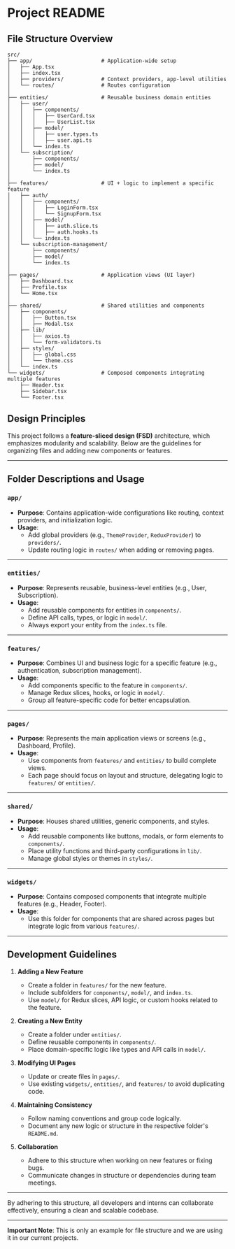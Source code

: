 # Project README

## File Structure Overview

```plaintext
src/
├── app/                      # Application-wide setup
│   ├── App.tsx
│   ├── index.tsx
│   ├── providers/            # Context providers, app-level utilities
│   └── routes/               # Routes configuration
│
├── entities/                 # Reusable business domain entities
│   ├── user/
│   │   ├── components/
│   │   │   ├── UserCard.tsx
│   │   │   ├── UserList.tsx
│   │   ├── model/
│   │   │   ├── user.types.ts
│   │   │   ├── user.api.ts
│   │   └── index.ts
│   └── subscription/
│       ├── components/
│       ├── model/
│       └── index.ts
│
├── features/                 # UI + logic to implement a specific feature
│   ├── auth/
│   │   ├── components/
│   │   │   ├── LoginForm.tsx
│   │   │   └── SignupForm.tsx
│   │   ├── model/
│   │   │   ├── auth.slice.ts
│   │   │   ├── auth.hooks.ts
│   │   └── index.ts
│   └── subscription-management/
│       ├── components/
│       ├── model/
│       └── index.ts
│
├── pages/                    # Application views (UI layer)
│   ├── Dashboard.tsx
│   ├── Profile.tsx
│   └── Home.tsx
│
├── shared/                   # Shared utilities and components
│   ├── components/
│   │   ├── Button.tsx
│   │   ├── Modal.tsx
│   ├── lib/
│   │   ├── axios.ts
│   │   └── form-validators.ts
│   ├── styles/
│   │   ├── global.css
│   │   └── theme.css
│   └── index.ts
└── widgets/                  # Composed components integrating multiple features
    ├── Header.tsx
    ├── Sidebar.tsx
    └── Footer.tsx
```

## Design Principles

This project follows a **feature-sliced design (FSD)** architecture, which emphasizes modularity and scalability. Below are the guidelines for organizing files and adding new components or features.

---

## Folder Descriptions and Usage

### `app/`

- **Purpose**: Contains application-wide configurations like routing, context providers, and initialization logic.
- **Usage**:
  - Add global providers (e.g., `ThemeProvider`, `ReduxProvider`) to `providers/`.
  - Update routing logic in `routes/` when adding or removing pages.

---

### `entities/`

- **Purpose**: Represents reusable, business-level entities (e.g., User, Subscription).
- **Usage**:
  - Add reusable components for entities in `components/`.
  - Define API calls, types, or logic in `model/`.
  - Always export your entity from the `index.ts` file.

---

### `features/`

- **Purpose**: Combines UI and business logic for a specific feature (e.g., authentication, subscription management).
- **Usage**:
  - Add components specific to the feature in `components/`.
  - Manage Redux slices, hooks, or logic in `model/`.
  - Group all feature-specific code for better encapsulation.

---

### `pages/`

- **Purpose**: Represents the main application views or screens (e.g., Dashboard, Profile).
- **Usage**:
  - Use components from `features/` and `entities/` to build complete views.
  - Each page should focus on layout and structure, delegating logic to `features/` or `entities/`.

---

### `shared/`

- **Purpose**: Houses shared utilities, generic components, and styles.
- **Usage**:
  - Add reusable components like buttons, modals, or form elements to `components/`.
  - Place utility functions and third-party configurations in `lib/`.
  - Manage global styles or themes in `styles/`.

---

### `widgets/`

- **Purpose**: Contains composed components that integrate multiple features (e.g., Header, Footer).
- **Usage**:
  - Use this folder for components that are shared across pages but integrate logic from various `features/`.

---

## Development Guidelines

1. **Adding a New Feature**

   - Create a folder in `features/` for the new feature.
   - Include subfolders for `components/`, `model/`, and `index.ts`.
   - Use `model/` for Redux slices, API logic, or custom hooks related to the feature.

2. **Creating a New Entity**

   - Create a folder under `entities/`.
   - Define reusable components in `components/`.
   - Place domain-specific logic like types and API calls in `model/`.

3. **Modifying UI Pages**

   - Update or create files in `pages/`.
   - Use existing `widgets/`, `entities/`, and `features/` to avoid duplicating code.

4. **Maintaining Consistency**

   - Follow naming conventions and group code logically.
   - Document any new logic or structure in the respective folder's `README.md`.

5. **Collaboration**
   - Adhere to this structure when working on new features or fixing bugs.
   - Communicate changes in structure or dependencies during team meetings.

---

By adhering to this structure, all developers and interns can collaborate effectively, ensuring a clean and scalable codebase.

---

**Important Note**: This is only an example for file structure and we are using it in our current projects.
